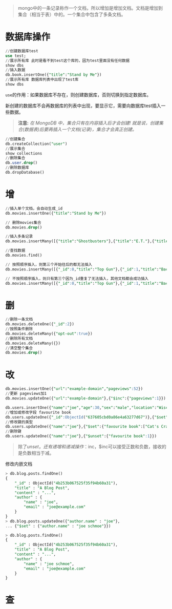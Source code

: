 > mongo中的一条记录称作一个文档，所以增加是增加文档。文档是增加到集合（相当于表）中的。一个集合中包含了多条文档。

# 数据库操作

```sql
//创建数据库test
use test;
//展示所有库 此时是看不到test这个库的，因为test里面没有任何数据
show dbs
//插入数据
db.book.insertOne({"title":"Stand by Me"})
//展示所有库 数据库列表中出现了test库
show dbs
```

`use`的作用：如果数据库不存在，则创建数据库，否则切换到指定数据库。

新创建的数据库不会再数据库的列表中出现，要显示它，需要向数据库test插入一些数据。

> **注意:** *在 MongoDB 中，集合只有在内容插入后才会创建! 就是说，创建集合(数据表)后要再插入一个文档(记录)，集合才会真正创建。*

```sql
//创建集合
db.createCollection("user")
//展示集合
show collections
//删除集合
db.user.drop()
//删除数据库
db.dropDatabase()
```



# 增

```sql
//插入单个文档，会自动生成_id
db.movies.insertOne({"title":"Stand by Me"})

// 删除movies集合
db.movies.drop()

//插入多条记录
db.movies.insertMany([{"title":"Ghostbusters"},{"title":"E.T."},{"title":"Blade Runner"}])

//查找数据
db.movies.find()

// 按照顺序插入，则第三个开始往后的都无法插入
db.movies.insertMany([{"_id":0,"title":"Top Gun"},{"_id":1,"title":"Back to the Future"},{"_id":1,"title":"Gremlins"},{"_id":2,"title":"Aliens"}],{"ordered":true})

// 不按照顺序插入，则只有第三个因为_id重复了无法插入，其他文档都会成功插入
db.movies.insertMany([{"_id":0,"title":"Top Gun"},{"_id":1,"title":"Back to the Future"},{"_id":1,"title":"Gremlins"},{"_id":2,"title":"Aliens"}],{"ordered":false})
```



# 删

```sql
//删除一条文档
db.movies.deleteOne({"_id":2})
//按照条件删除
db.movies.deleteMany({"opt-out":true})
//删除所有文档
db.movies.deleteMany({})
//清空整个集合
db.movies.drop()
```



# 改

```sql
db.movies.insertOne({"url":"example-domain","pageviews":52})
//更新 pageviews加1
db.movies.updateOne({"url":"example-domain"},{"$inc":{"pageviews":1}})

db.users.insertOne({"name":"joe","age":30,"sex":"male","location":"Wisconsin"})
//增加或修改字段 favourite book
db.users.updateOne({"_id":ObjectId("637605cbd0a86e4a63277d67")},{"$set":{"favourite book":"War and Peace"}})
//修改键的类型
db.users.updateOne({"name":"joe"},{"$set":{"favourite book":["Cat's Cradle","Foundation Trilogy","Ender's Game"]}})
//删除键
db.users.updateOne({"name":"joe"},{"$unset":{"favourite book":1}})
```

> 除了$unset，还有递增和递减操作：$inc，$inc可以接受正数和负数，接收的是负数相当于减。

修改内嵌文档

```sql
> db.blog.posts.findOne()
{
    "_id" : ObjectId("4b253b067525f35f94b60a31"),
    "title" : "A Blog Post",
    "content" : "...",
    "author" : {
        "name" : "joe",
        "email" : "joe@example.com"
    }
}
> db.blog.posts.updateOne({"author.name" : "joe"},
... {"$set" : {"author.name" : "joe schmoe"}})

> db.blog.posts.findOne()
{
    "_id" : ObjectId("4b253b067525f35f94b60a31"),
    "title" : "A Blog Post",
    "content" : "...",
    "author" : {
        "name" : "joe schmoe",
        "email" : "joe@example.com"
    }
}
```



# 查

```sql

```

